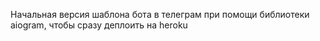 Начальная версия шаблона бота в телеграм при помощи библиотеки aiogram, чтобы сразу деплоить на heroku

